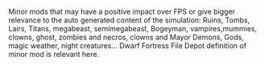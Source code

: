 Minor mods that may have a positive impact over FPS or give bigger relevance to the auto generated content of the simulation:
Ruins, Tombs, Lairs, Titans, megabeast, semimegabeast, Bogeyman, vampires,mummies, clowns, ghost, zombies and necros, clowns and Mayor Demons, Gods, magic weather, night creatures...
Dwarf Fortress File Depot definition of minor mod is relevant here.
